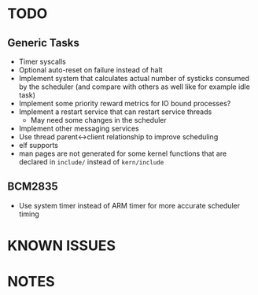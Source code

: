 TODO
====

Generic Tasks
-------------
- Timer syscalls
- Optional auto-reset on failure instead of halt
- Implement system that calculates actual number of systicks consumed by
  the scheduler (and compare with others as well like for example idle task)
- Implement some priority reward metrics for IO bound processes?
- Implement a restart service that can restart service threads
    - May need some changes in the scheduler
- Implement other messaging services
- Use thread parent<->client relationship to improve scheduling
- elf supports
- man pages are not generated for some kernel functions that are declared in
  `include/` instead of `kern/include`

BCM2835
-------
- Use system timer instead of ARM timer for more accurate scheduler timing

KNOWN ISSUES
============


NOTES
=====

